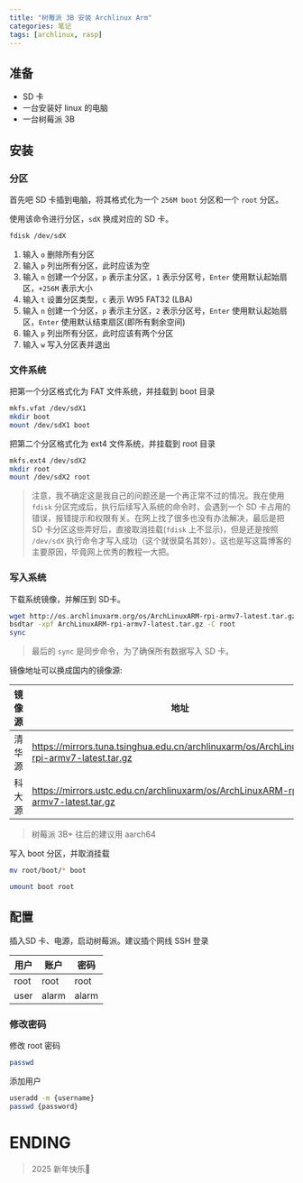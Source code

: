 ```yaml
---
title: "树莓派 3B 安装 Archlinux Arm"
categories: 笔记
tags: [archlinux, rasp]
---
```


## 准备
- SD 卡
- 一台安装好 linux 的电脑
- 一台树莓派 3B

## 安装

### 分区

首先吧 SD 卡插到电脑，将其格式化为一个 `256M boot` 分区和一个 `root` 分区。

使用该命令进行分区，`sdX` 换成对应的 SD 卡。

```bash
fdisk /dev/sdX
```
1. 输入 `o` 删除所有分区
2. 输入 `p` 列出所有分区，此时应该为空
3. 输入 `n` 创建一个分区，`p` 表示主分区，`1` 表示分区号，`Enter` 使用默认起始扇区，`+256M` 表示大小
4. 输入 `t` 设置分区类型，`c` 表示 W95 FAT32 (LBA)
5. 输入 `n` 创建一个分区，`p` 表示主分区，`2` 表示分区号，`Enter` 使用默认起始扇区，`Enter` 使用默认结束扇区(即所有剩余空间)
6. 输入 `p` 列出所有分区，此时应该有两个分区
7. 输入 `w` 写入分区表并退出

### 文件系统

把第一个分区格式化为 FAT 文件系统，并挂载到 boot 目录
```bash
mkfs.vfat /dev/sdX1
mkdir boot
mount /dev/sdX1 boot
```

把第二个分区格式化为 ext4 文件系统，并挂载到 root 目录

```bash
mkfs.ext4 /dev/sdX2
mkdir root
mount /dev/sdX2 root
```

> 注意，我不确定这是我自己的问题还是一个再正常不过的情况。我在使用 `fdisk` 分区完成后，执行后续写入系统的命令时，会遇到一个 SD 卡占用的错误，报错提示和权限有关。在网上找了很多也没有办法解决，最后是把 SD 卡分区这些弄好后，直接取消挂载(`fdisk` 上不显示)，但是还是按照 `/dev/sdX` 执行命令才写入成功（这个就很莫名其妙）。这也是写这篇博客的主要原因，毕竟网上优秀的教程一大把。

### 写入系统

下载系统镜像，并解压到 SD卡。

```bash
wget http://os.archlinuxarm.org/os/ArchLinuxARM-rpi-armv7-latest.tar.gz
bsdtar -xpf ArchLinuxARM-rpi-armv7-latest.tar.gz -C root
sync
```

> 最后的 `sync` 是同步命令，为了确保所有数据写入 SD 卡。

镜像地址可以换成国内的镜像源:

|镜像源|地址|
|---|---|
|清华源|https://mirrors.tuna.tsinghua.edu.cn/archlinuxarm/os/ArchLinuxARM-rpi-armv7-latest.tar.gz|
|科大源|https://mirrors.ustc.edu.cn/archlinuxarm/os/ArchLinuxARM-rpi-armv7-latest.tar.gz|

> 树莓派 3B+ 往后的建议用 aarch64

写入 boot 分区，并取消挂载

```bash
mv root/boot/* boot

umount boot root
```

## 配置

插入SD 卡、电源，启动树莓派。建议插个网线 SSH 登录

|用户|账户|密码|
|--|--|--|
|root|root|root|
|user|alarm|alarm|

### 修改密码

修改 root 密码

```bash
passwd
```

添加用户
```bash
useradd -m {username}
passwd {password}
```

# ENDING

> 2025 新年快乐🎇